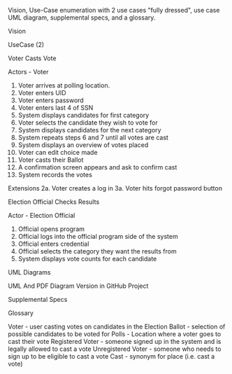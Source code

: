 Vision, Use-Case enumeration with 2 use cases "fully dressed", use case UML diagram, supplemental specs, and a glossary.

Vision



UseCase (2)

Voter Casts Vote

Actors - Voter

1. Voter arrives at polling location.
2. Voter enters UID
3. Voter enters password
4. Voter enters last 4 of SSN
5. System displays candidates for first category
6. Voter selects the candidate they wish to vote for
7. System displays candidates for the next category
8. System repeats steps 6 and 7 until all votes are cast
9. System displays an overview of votes placed
10. Voter can edit choice made
11. Voter casts their Ballot
12. A confirmation screen appears and ask to confirm cast
13. System records the votes

Extensions
2a. Voter creates a log in
3a. Voter hits forgot password button


Election Official Checks Results

Actor - Election Official

1. Official opens program
2. Official logs into the official program side of the system
3. Official enters credential
4. Official selects the category they want the results from
5. System displays vote counts for each candidate




UML Diagrams

UML And PDF Diagram Version in GitHub Project


Supplemental Specs


Glossary

Voter - user casting votes on candidates in the Election
Ballot - selection of possible candidates to be voted for
Polls - Location where a voter goes to cast their vote
Registered Voter - someone signed up in the system and is legally allowed to cast a vote
Unregistered Voter - someone who needs to sign up to be eligible to cast a vote
Cast - synonym for place (i.e. cast a vote)
